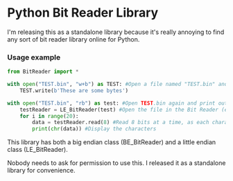# Python Bit Reader Library
I'm releasing this as a standalone library because it's really annoying to find any sort of bit reader library online for Python.

### Usage example
```python
from BitReader import *

with open("TEST.bin", "w+b") as TEST: #Open a file named "TEST.bin" and write a simple byte string
    TEST.write(b'These are some bytes')

with open("TEST.bin", "rb") as test: #Open TEST.bin again and print out the bytes
    testReader = LE_BitReader(test) #Open the file in the Bit Reader (endianness doesn't matter for this example)
    for i in range(20):
        data = testReader.read(8) #Read 8 bits at a time, as each character is 8 bits wide
        print(chr(data)) #Display the characters
```

This library has both a big endian class (BE_BitReader) and a little endian class (LE_BitReader).

Nobody needs to ask for permission to use this. I released it as a standalone library for convenience.
